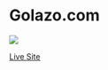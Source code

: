 <h1>Golazo.com</h1>

<image src='./Assets/home-cover-blue-km.jpg'/>
<br/>

<a href='https://golazzo.netlify.app/'>Live Site</a>
